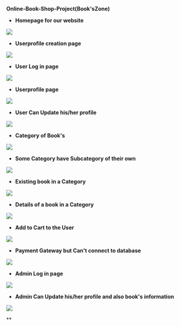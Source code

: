 **Online-Book-Shop-Project(Book'sZone)**


- **Homepage for our website**


![](Homepage.jpeg)

- **Userprofile creation page**


![](Usersignup.jpeg)

- **User Log in page**


![](Userlogin.jpeg)

- **Userprofile page**


![](Userprofile.jpeg)

- **User Can Update his/her profile**


![](Userprofileupdate.jpeg)

- **Category of Book's**


![](Category.jpeg)

- **Some Category have Subcategory of their own**


![](Subcategory.jpeg)

- **Existing book in a Category**


![](Showbook.jpeg)

- **Details of a book in a Category**


![](Bookdetails.jpeg)

- **Add to Cart to the User**


![](Cart.jpeg)

- **Payment Gateway but Can't connect to database**


![](Paymentgateway.jpeg)

- **Admin Log in page**


![](Adminlogin.jpeg)

- **Admin Can Update his/her profile and also book's information**


![](Adminprofile.jpeg)



**
